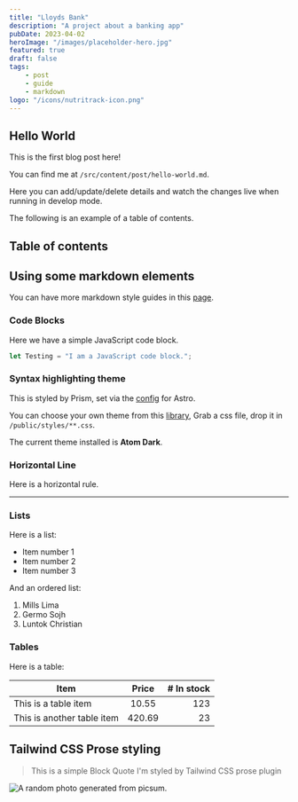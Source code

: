 ```yaml
---
title: "Lloyds Bank"
description: "A project about a banking app"
pubDate: 2023-04-02
heroImage: "/images/placeholder-hero.jpg"
featured: true
draft: false
tags:
    - post
    - guide
    - markdown
logo: "/icons/nutritrack-icon.png"
---
```


## Hello World

This is the first blog post here!

You can find me at <code>/src/content/post/hello-world.md</code>.

Here you can add/update/delete details and watch the changes live when running in develop mode.

The following is an example of a table of contents.

## Table of contents

## Using some markdown elements

You can have more markdown style guides in this [page](/blog/markdown-style-guide).

### Code Blocks

Here we have a simple JavaScript code block.

```js
let Testing = "I am a JavaScript code block.";
```

### Syntax highlighting theme

This is styled by Prism, set via the [config](https://docs.astro.build/en/guides/markdown-content/#syntax-highlighting) for Astro.

You can choose your own theme from this [library](https://github.com/PrismJS/prism-themes), Grab a css file, drop it in <code>/public/styles/\*\*.css</code>.

The current theme installed is **Atom Dark**.

### Horizontal Line

Here is a horizontal rule.

---

### Lists

Here is a list:

-   Item number 1
-   Item number 2
-   Item number 3

And an ordered list:

1. Mills Lima
2. Germo Sojh
3. Luntok Christian

### Tables

Here is a table:

| Item                       | Price  | # In stock |
| -------------------------- | :----: | ---------: |
| This is a table item       | 10.55  |        123 |
| This is another table item | 420.69 |         23 |

## Tailwind CSS Prose styling

> This is a simple Block Quote
> I'm styled by Tailwind CSS prose plugin

<Image
    src="https://picsum.photos/600/380?random=1"
    alt="A random photo generated from picsum."
    width={600}
    height={380}
/>
